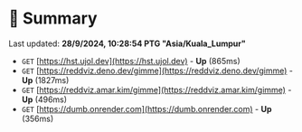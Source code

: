 # 📖 Summary
Last updated: **28/9/2024, 10:28:54 PTG "Asia/Kuala_Lumpur"**

- `GET` [https://hst.ujol.dev](https://hst.ujol.dev) - **Up** (865ms)
- `GET` [https://reddviz.deno.dev/gimme](https://reddviz.deno.dev/gimme) - **Up** (1827ms)
- `GET` [https://reddviz.amar.kim/gimme](https://reddviz.amar.kim/gimme) - **Up** (496ms)
- `GET` [https://dumb.onrender.com](https://dumb.onrender.com) - **Up** (356ms)
